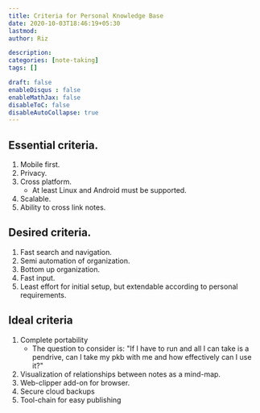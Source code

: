 ```yaml
---
title: Criteria for Personal Knowledge Base
date: 2020-10-03T18:46:19+05:30
lastmod: 
author: Riz

description: 
categories: [note-taking]
tags: []

draft: false
enableDisqus : false
enableMathJax: false
disableToC: false
disableAutoCollapse: true
---
```


## Essential criteria.
1. Mobile first.
2. Privacy.
3. Cross platform.
    -  At least Linux and Android must be supported.
4. Scalable.
5. Ability to cross link notes.
   
## Desired criteria.

1. Fast search and navigation.
1. Semi automation of organization.
2. Bottom up organization.
3. Fast input.
4. Least effort for initial setup, but extendable according to personal requirements.
   
## Ideal criteria
1. Complete portability
    - The question to consider is: "If I have to run and all I can take is a pendrive, can I take my pkb with me and how effectively can I use it?"
1. Visualization of relationships between notes as a mind-map.
1. Web-clipper add-on for browser.
1. Secure cloud backups
1. Tool-chain for easy publishing
